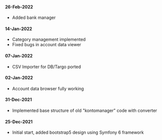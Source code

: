 #### 26-Feb-2022
- Added bank manager

#### 14-Jan-2022 
- Category management implemented
- Fixed bugs in account data viewer 

#### 07-Jan-2022 
- CSV Importer for DB/Targo ported

#### 02-Jan-2022 
- Account data browser fully working

#### 31-Dec-2021 
- Implemented base structure of old "kontomanager" code with converter

#### 25-Dec-2021 
- Initial start, added bootstrap5 design using Symfony 6 framework

